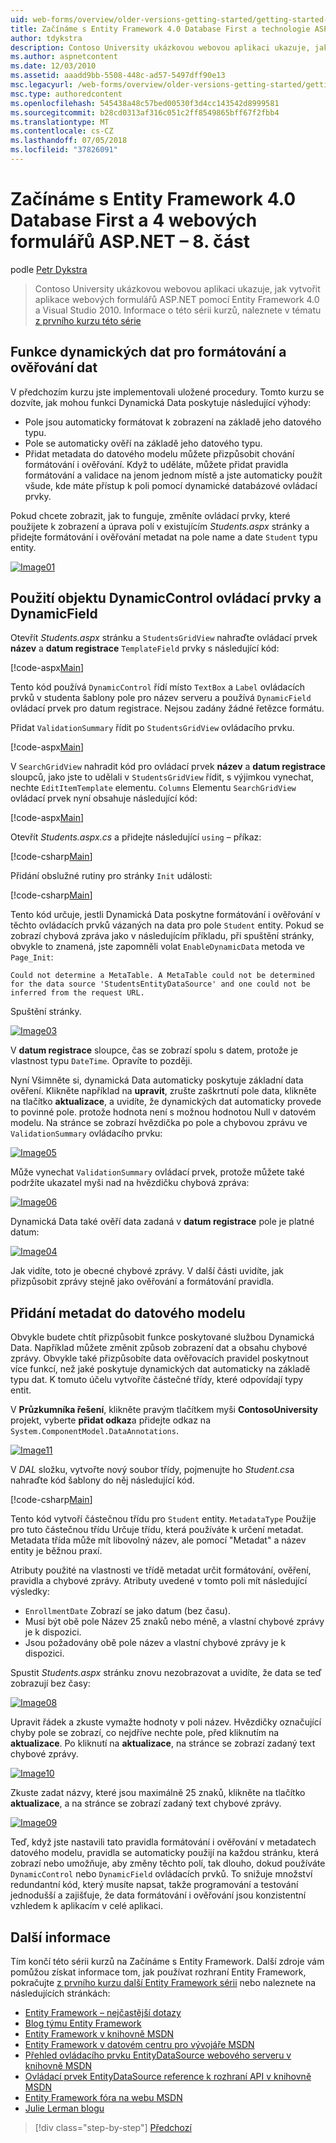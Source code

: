 ```yaml
---
uid: web-forms/overview/older-versions-getting-started/getting-started-with-ef/the-entity-framework-and-aspnet-getting-started-part-8
title: Začínáme s Entity Framework 4.0 Database First a technologie ASP.NET 4 webových formulářů – 8. část | Dokumentace Microsoftu
author: tdykstra
description: Contoso University ukázkovou webovou aplikaci ukazuje, jak vytvořit aplikace webových formulářů ASP.NET pomocí Entity Frameworku. Ukázková aplikace je...
ms.author: aspnetcontent
ms.date: 12/03/2010
ms.assetid: aaadd9bb-5508-448c-ad57-5497dff90e13
msc.legacyurl: /web-forms/overview/older-versions-getting-started/getting-started-with-ef/the-entity-framework-and-aspnet-getting-started-part-8
msc.type: authoredcontent
ms.openlocfilehash: 545438a48c57bed00530f3d4cc143542d8999581
ms.sourcegitcommit: b28cd0313af316c051c2ff8549865bff67f2fbb4
ms.translationtype: MT
ms.contentlocale: cs-CZ
ms.lasthandoff: 07/05/2018
ms.locfileid: "37826091"
---
```

<a name="getting-started-with-entity-framework-40-database-first-and-aspnet-4-web-forms---part-8"></a>Začínáme s Entity Framework 4.0 Database First a 4 webových formulářů ASP.NET – 8. část
====================
podle [Petr Dykstra](https://github.com/tdykstra)

> Contoso University ukázkovou webovou aplikaci ukazuje, jak vytvořit aplikace webových formulářů ASP.NET pomocí Entity Framework 4.0 a Visual Studio 2010. Informace o této sérii kurzů, naleznete v tématu [z prvního kurzu této série](the-entity-framework-and-aspnet-getting-started-part-1.md)


## <a name="using-dynamic-data-functionality-to-format-and-validate-data"></a>Funkce dynamických dat pro formátování a ověřování dat

V předchozím kurzu jste implementovali uložené procedury. Tomto kurzu se dozvíte, jak mohou funkci Dynamická Data poskytuje následující výhody:

- Pole jsou automaticky formátovat k zobrazení na základě jeho datového typu.
- Pole se automaticky ověří na základě jeho datového typu.
- Přidat metadata do datového modelu můžete přizpůsobit chování formátování i ověřování. Když to uděláte, můžete přidat pravidla formátování a validace na jenom jednom místě a jste automaticky použít všude, kde máte přístup k poli pomocí dynamické databázové ovládací prvky.

Pokud chcete zobrazit, jak to funguje, změníte ovládací prvky, které použijete k zobrazení a úprava polí v existujícím *Students.aspx* stránky a přidejte formátování i ověřování metadat na pole name a date `Student` typu entity.

[![Image01](the-entity-framework-and-aspnet-getting-started-part-8/_static/image2.png)](the-entity-framework-and-aspnet-getting-started-part-8/_static/image1.png)

## <a name="using-dynamicfield-and-dynamiccontrol-controls"></a>Použití objektu DynamicControl ovládací prvky a DynamicField

Otevřít *Students.aspx* stránku a `StudentsGridView` nahraďte ovládací prvek **název** a **datum registrace** `TemplateField` prvky s následující kód:

[!code-aspx[Main](the-entity-framework-and-aspnet-getting-started-part-8/samples/sample1.aspx)]

Tento kód používá `DynamicControl` řídí místo `TextBox` a `Label` ovládacích prvků v studenta šablony pole pro název serveru a používá `DynamicField` ovládací prvek pro datum registrace. Nejsou zadány žádné řetězce formátu.

Přidat `ValidationSummary` řídit po `StudentsGridView` ovládacího prvku.

[!code-aspx[Main](the-entity-framework-and-aspnet-getting-started-part-8/samples/sample2.aspx)]

V `SearchGridView` nahradit kód pro ovládací prvek **název** a **datum registrace** sloupců, jako jste to udělali v `StudentsGridView` řídit, s výjimkou vynechat, nechte `EditItemTemplate` elementu. `Columns` Elementu `SearchGridView` ovládací prvek nyní obsahuje následující kód:

[!code-aspx[Main](the-entity-framework-and-aspnet-getting-started-part-8/samples/sample3.aspx)]

Otevřít *Students.aspx.cs* a přidejte následující `using` – příkaz:

[!code-csharp[Main](the-entity-framework-and-aspnet-getting-started-part-8/samples/sample4.cs)]

Přidání obslužné rutiny pro stránky `Init` události:

[!code-csharp[Main](the-entity-framework-and-aspnet-getting-started-part-8/samples/sample5.cs)]

Tento kód určuje, jestli Dynamická Data poskytne formátování i ověřování v těchto ovládacích prvků vázaných na data pro pole `Student` entity. Pokud se zobrazí chybová zpráva jako v následujícím příkladu, při spuštění stránky, obvykle to znamená, jste zapomněli volat `EnableDynamicData` metoda ve `Page_Init`:

`Could not determine a MetaTable. A MetaTable could not be determined for the data source 'StudentsEntityDataSource' and one could not be inferred from the request URL.`

Spuštění stránky.

[![Image03](the-entity-framework-and-aspnet-getting-started-part-8/_static/image4.png)](the-entity-framework-and-aspnet-getting-started-part-8/_static/image3.png)

V **datum registrace** sloupce, čas se zobrazí spolu s datem, protože je vlastnost typu `DateTime`. Opravíte to později.

Nyní Všimněte si, dynamická Data automaticky poskytuje základní data ověření. Klikněte například na **upravit**, zrušte zaškrtnutí pole data, klikněte na tlačítko **aktualizace**, a uvidíte, že dynamických dat automaticky provede to povinné pole. protože hodnota není s možnou hodnotou Null v datovém modelu. Na stránce se zobrazí hvězdička po pole a chybovou zprávu ve `ValidationSummary` ovládacího prvku:

[![Image05](the-entity-framework-and-aspnet-getting-started-part-8/_static/image6.png)](the-entity-framework-and-aspnet-getting-started-part-8/_static/image5.png)

Může vynechat `ValidationSummary` ovládací prvek, protože můžete také podržíte ukazatel myši nad na hvězdičku chybová zpráva:

[![Image06](the-entity-framework-and-aspnet-getting-started-part-8/_static/image8.png)](the-entity-framework-and-aspnet-getting-started-part-8/_static/image7.png)

Dynamická Data také ověří data zadaná v **datum registrace** pole je platné datum:

[![Image04](the-entity-framework-and-aspnet-getting-started-part-8/_static/image10.png)](the-entity-framework-and-aspnet-getting-started-part-8/_static/image9.png)

Jak vidíte, toto je obecné chybové zprávy. V další části uvidíte, jak přizpůsobit zprávy stejně jako ověřování a formátování pravidla.

## <a name="adding-metadata-to-the-data-model"></a>Přidání metadat do datového modelu

Obvykle budete chtít přizpůsobit funkce poskytované službou Dynamická Data. Například můžete změnit způsob zobrazení dat a obsahu chybové zprávy. Obvykle také přizpůsobíte data ověřovacích pravidel poskytnout více funkcí, než jaké poskytuje dynamických dat automaticky na základě typu dat. K tomuto účelu vytvoříte částečné třídy, které odpovídají typy entit.

V **Průzkumníka řešení**, klikněte pravým tlačítkem myši **ContosoUniversity** projekt, vyberte **přidat odkaz**a přidejte odkaz na `System.ComponentModel.DataAnnotations`.

[![Image11](the-entity-framework-and-aspnet-getting-started-part-8/_static/image12.png)](the-entity-framework-and-aspnet-getting-started-part-8/_static/image11.png)

V *DAL* složku, vytvořte nový soubor třídy, pojmenujte ho *Student.cs*a nahraďte kód šablony do něj následující kód.

[!code-csharp[Main](the-entity-framework-and-aspnet-getting-started-part-8/samples/sample6.cs)]

Tento kód vytvoří částečnou třídu pro `Student` entity. `MetadataType` Použije pro tuto částečnou třídu Určuje třídu, která používáte k určení metadat. Metadata třída může mít libovolný název, ale pomocí "Metadat" a název entity je běžnou praxí.

Atributy použité na vlastnosti ve třídě metadat určit formátování, ověření, pravidla a chybové zprávy. Atributy uvedené v tomto poli mít následující výsledky:

- `EnrollmentDate` Zobrazí se jako datum (bez času).
- Musí být obě pole Název 25 znaků nebo méně, a vlastní chybové zprávy je k dispozici.
- Jsou požadovány obě pole název a vlastní chybové zprávy je k dispozici.

Spustit *Students.aspx* stránku znovu nezobrazovat a uvidíte, že data se teď zobrazují bez časy:

[![Image08](the-entity-framework-and-aspnet-getting-started-part-8/_static/image14.png)](the-entity-framework-and-aspnet-getting-started-part-8/_static/image13.png)

Upravit řádek a zkuste vymažte hodnoty v poli název. Hvězdičky označující chyby pole se zobrazí, co nejdříve nechte pole, před kliknutím na **aktualizace**. Po kliknutí na **aktualizace**, na stránce se zobrazí zadaný text chybové zprávy.

[![Image10](the-entity-framework-and-aspnet-getting-started-part-8/_static/image16.png)](the-entity-framework-and-aspnet-getting-started-part-8/_static/image15.png)

Zkuste zadat názvy, které jsou maximálně 25 znaků, klikněte na tlačítko **aktualizace**, a na stránce se zobrazí zadaný text chybové zprávy.

[![Image09](the-entity-framework-and-aspnet-getting-started-part-8/_static/image18.png)](the-entity-framework-and-aspnet-getting-started-part-8/_static/image17.png)

Teď, když jste nastavili tato pravidla formátování i ověřování v metadatech datového modelu, pravidla se automaticky použijí na každou stránku, která zobrazí nebo umožňuje, aby změny těchto polí, tak dlouho, dokud používáte `DynamicControl` nebo `DynamicField` ovládacích prvků. To snižuje množství redundantní kód, který musíte napsat, takže programování a testování jednodušší a zajišťuje, že data formátování i ověřování jsou konzistentní vzhledem k aplikacím v celé aplikaci.

## <a name="more-information"></a>Další informace

Tím končí této sérii kurzů na Začínáme s Entity Framework. Další zdroje vám pomůžou získat informace tom, jak používat rozhraní Entity Framework, pokračujte [z prvního kurzu další Entity Framework sérii](../continuing-with-ef/using-the-entity-framework-and-the-objectdatasource-control-part-1-getting-started.md) nebo naleznete na následujících stránkách:

- [Entity Framework – nejčastější dotazy](http://www.ef-faq.org/introduction.html)
- [Blog týmu Entity Framework](https://blogs.msdn.com/b/adonet/)
- [Entity Framework v knihovně MSDN](https://msdn.microsoft.com/library/bb399572.aspx)
- [Entity Framework v datovém centru pro vývojáře MSDN](https://msdn.microsoft.com/data/ef.aspx)
- [Přehled ovládacího prvku EntityDataSource webového serveru v knihovně MSDN](https://msdn.microsoft.com/library/cc488502.aspx)
- [Ovládací prvek EntityDataSource reference k rozhraní API v knihovně MSDN](https://msdn.microsoft.com/library/system.web.ui.webcontrols.entitydatasource.aspx)
- [Entity Framework fóra na webu MSDN](https://social.msdn.microsoft.com/forums/adodotnetentityframework/)
- [Julie Lerman blogu](http://thedatafarm.com/blog/)

> [!div class="step-by-step"]
> [Předchozí](the-entity-framework-and-aspnet-getting-started-part-7.md)
